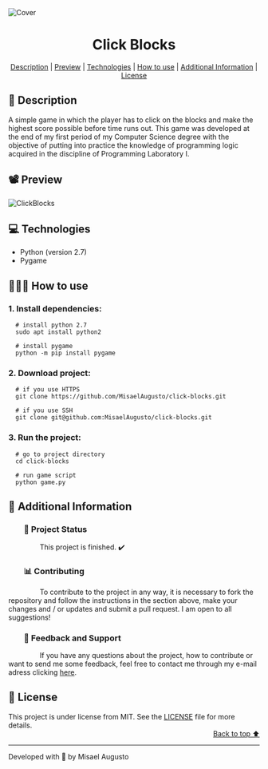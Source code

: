 <img id="cover" align="center" src="https://ik.imagekit.io/ocq8ayf2ug/cover_fEzksxh5C.png" alt="Cover" />

<h1 id="title" align="center">Click Blocks</h1>

<div align="center">
  <a href="#description">Description</a> |
  <a href="#preview">Preview</a> |
  <a href="#technologies">Technologies</a> |
  <a href="#how-to-use">How to use</a> |
  <a href="#info">Additional Information</a> |
  <a href="#license">License</a>
</div>

<h2 id="description">📑️ Description</h2>
<p>
  A simple game in which the player has to click on the blocks and make the highest score possible before time runs out. This game was developed at the end of my first period of my Computer Science degree with the objective of putting into practice the knowledge of programming logic acquired in the discipline of Programming Laboratory I.
</p>

<h2 id="preview">📽️ Preview</h2>

![ClickBlocks](https://ik.imagekit.io/ocq8ayf2ug/click-blocks_aBSDaQtu_.gif)

<h2 id="technologies">💻️ Technologies</h2>
<ul>
  <li>Python (version 2.7)</li>
  <li>Pygame</li>
</ul>

<h2 id="how-to-use">👨🏽‍💻️ How to use</h2>
<h3>1. Install dependencies:</h3>

```
  # install python 2.7
  sudo apt install python2

  # install pygame
  python -m pip install pygame
```

<h3>2. Download project:</h3>

```
  # if you use HTTPS
  git clone https://github.com/MisaelAugusto/click-blocks.git

  # if you use SSH
  git clone git@github.com:MisaelAugusto/click-blocks.git
```

<h3>3. Run the project:</h3>

```
  # go to project directory
  cd click-blocks

  # run game script
  python game.py
```

<h2 id="info">📌️ Additional Information</h2>
<h3 id="status">&nbsp;&nbsp;&nbsp;&nbsp;&nbsp;&nbsp;&nbsp;&nbsp;🔎️ Project Status</h3>
<p>
&nbsp;&nbsp;&nbsp;&nbsp;&nbsp;&nbsp;&nbsp;&nbsp;&nbsp;&nbsp;&nbsp;&nbsp;&nbsp;&nbsp;&nbsp;&nbsp;This project is finished. ✔️</p>

<h3 id="contributing">&nbsp;&nbsp;&nbsp;&nbsp;&nbsp;&nbsp;&nbsp;&nbsp;📊️ Contributing</h3>
<p>
&nbsp;&nbsp;&nbsp;&nbsp;&nbsp;&nbsp;&nbsp;&nbsp;&nbsp;&nbsp;&nbsp;&nbsp;&nbsp;&nbsp;&nbsp;&nbsp;To contribute to the project in any way, it is necessary to fork the repository and follow the instructions in the section above, make your changes and / or updates and submit a pull request. I am open to all suggestions!</p>

<h3 id="feedback-support">&nbsp;&nbsp;&nbsp;&nbsp;&nbsp;&nbsp;&nbsp;&nbsp;💬️ Feedback and Support</h3>
<p>
&nbsp;&nbsp;&nbsp;&nbsp;&nbsp;&nbsp;&nbsp;&nbsp;&nbsp;&nbsp;&nbsp;&nbsp;&nbsp;&nbsp;&nbsp;&nbsp;If you have any questions about the project, how to contribute or want to send me some feedback, feel free to contact me through my e-mail adress clicking <a href="https://mail.google.com/mail/u/0/?view=cm&fs=1&to=misael.costa@ccc.ufcg.edu.br&su=(Feedback or Support) for 'Click Blocks'&tf=1">here</a>.</p>

<h2 id="license">📜️ License</h2>
<div>
  <div>
    This project is under license from MIT. See the <a href="LICENSE">LICENSE</a> file for more details.
  </div>
  <div align="right">
    <a href="#cover">Back to top ⬆️</a>
  </div>
</div>

---
<p>Developed with 💙️ by Misael Augusto</p>
